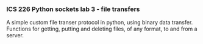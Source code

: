 ### ICS 226 Python sockets lab 3 - file transfers

A simple custom file transer protocol in python, using binary data transfer. Functions for getting, putting and deleting files, of any format, to and from a server.
